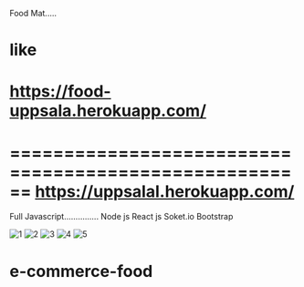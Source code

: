 Food Mat.....

like 
=====================================================
https://food-uppsala.herokuapp.com/
======================================================
======================================================
https://uppsalal.herokuapp.com/
======================================================
Full Javascript...............
Node js 
React js 
Soket.io
Bootstrap

![1](https://user-images.githubusercontent.com/71209286/133051254-d46cf0a5-af33-4d49-91e9-3f0d074479e3.png)
![2](https://user-images.githubusercontent.com/71209286/133051258-ac6e7748-c307-4ffd-820c-ed6f377d745b.png)
![3](https://user-images.githubusercontent.com/71209286/133051261-72021789-d893-411c-bab4-93195b8ed391.png)
![4](https://user-images.githubusercontent.com/71209286/133051264-e14f8279-dcdf-4d0e-ba98-ef480905f48b.png)
![5](https://user-images.githubusercontent.com/71209286/133051266-e1728d85-88e8-47ee-872d-747ebbf90419.png)
# e-commerce-food
